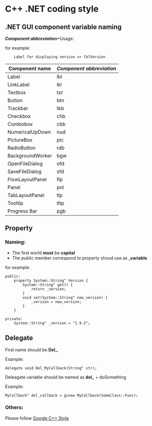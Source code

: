 C++ .NET coding style
====================

[Google C++ Style]: https://google.github.io/styleguide/cppguide.html

## .NET GUI component variable naming

***Component abbreviation***+Usage:

for example:

        Label for displaying version => lblVersion

|    Component name    | *Component abbreviation* |
| ---------- | --- | 
| Label | lbl | 
| LinkLabel |  lkl |
| Textbox | txt |
| Button | btn |
| Trackbar | tkb |
| Checkbox | chb |
| Combobox | cbb |
| NumericalUpDown | nud |
| PictureBox | pic |
| RadioButton | rdb |
| BackgroundWorker | bgw |
| OpenFileDialog | ofd |
| SaveFileDialog | sfd |
| FlowLayoutPanel | flp |
| Panel | pnl |
| TabLayoutPanel | tlp |
| Tooltip | tltp |
| Progress Bar | pgb |

## Property

### Naming:

* The first world **must** be **capital**
* The public member correspond to property shoud use as **_variable**

for example:

    public:
        property System::String^ Version {
            System::String^ get() {
                return _version;
            }
            void set(System::String^ new_version) {
                _version = new_version;
            }
        }
        
    private:
        System::String^ _version = "1.9.2";   
		
## Delegate

First name should be **Del_**.

Example:
````
delegate void Del_MyCallback(String^ str);  
````

Deleagate variable should be named as **del_** + doSomething

Example:
````
MyCallback^ del_callback = gcnew MyCallback(SomeClass::Func);
````

    
### Others:

Please follow [Google C++ Style]
    
